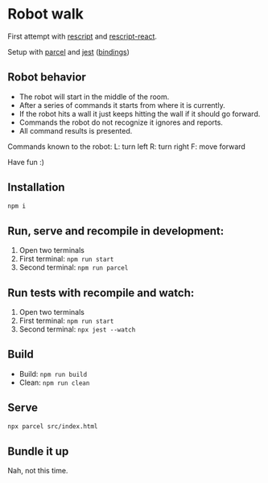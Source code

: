 # Robot walk

First attempt with [rescript](https://rescript-lang.org/) and [rescript-react](https://rescript-lang.org/docs/react/latest/introduction).

Setup with [parcel](https://parceljs.org/) and [jest](https://jestjs.io/) ([bindings](https://github.com/glennsl/bs-jest/blob/master/src/jest.ml))

## Robot behavior

- The robot will start in the middle of the room.
- After a series of commands it starts from where it is currently.
- If the robot hits a wall it just keeps hitting the wall if it should go forward.
- Commands the robot do not recognize it ignores and reports.
- All command results is presented.

Commands known to the robot:
L: turn left
R: turn right
F: move forward

Have fun :)

## Installation

```sh
npm i
```

## Run, serve and recompile in development:

1. Open two terminals
2. First terminal: `npm run start`
3. Second terminal: `npm run parcel`

## Run tests with recompile and watch:

1. Open two terminals
2. First terminal: `npm run start`
3. Second terminal: `npx jest --watch`

## Build

- Build: `npm run build`
- Clean: `npm run clean`

## Serve

```sh
npx parcel src/index.html
```

## Bundle it up

Nah, not this time.
